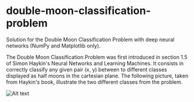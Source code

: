 # double-moon-classification-problem
Solution for the Double Moon Classification Problem with deep neural networks (NumPy and Matplotlib only).

The Double Moon Classification Problem was first introduced in section 1.5 of Simon Haykin's Neural Networks and Learning Machines. It consists in correctly classify any given pair (x, y) between to different classes displayed as half moons in the cartesian plane. The following picture, taken from Haykin's book, illustrate the two different classes from the problem.

![Alt text](haykin.jpg?raw=true "Title")
